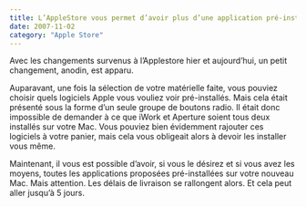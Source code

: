 ```yaml
---
title: L’AppleStore vous permet d’avoir plus d’une application pré-installée
date: 2007-11-02
category: "Apple Store"
---
```


Avec les changements survenus à l’Applestore hier et aujourd’hui, un petit changement, anodin, est apparu.

Auparavant, une fois la sélection de votre matérielle faite, vous pouviez choisir quels logiciels Apple vous vouliez voir pré-installés. Mais cela était présenté sous la forme d’un seule groupe de boutons radio. Il était donc impossible de demander à ce que iWork et Aperture soient tous deux installés sur votre Mac. Vous pouviez bien évidemment rajouter ces logiciels à votre panier, mais cela vous obligeait alors à devoir les installer vous même.

Maintenant, il vous est possible d’avoir, si vous le désirez et si vous avez les moyens, toutes les applications proposées pré-installées sur votre nouveau Mac. Mais attention. Les délais de livraison se rallongent alors. Et cela peut aller jusqu’à 5 jours.
